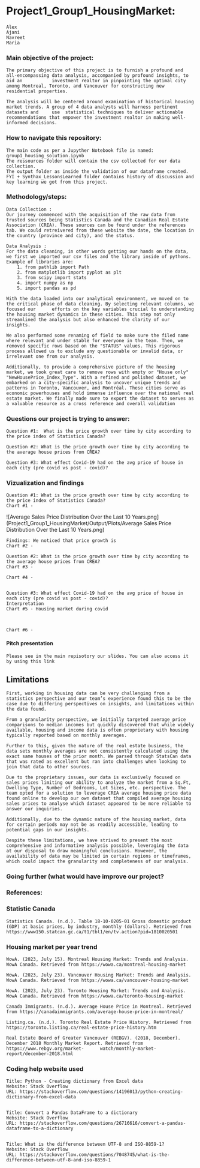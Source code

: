# Project1_Group1_HousingMarket: 
    Alex 
    Ajani
    Navreet
    Maria

### Main objective of the project:
    The primary objective of this project is to furnish a profound and all-encompassing data analysis, accompanied by profound insights, to aid an           investment realtor in pinpointing the optimal city among Montreal, Toronto, and Vancouver for constructing new residential properties. 

    The analysis will be centered around examination of historical housing market trends. A group of 4 data analysts will harness pertinent datasets and     use  statistical techniques to deliver actionable recommendations that empower the investment realtor in making well-informed decisions.

### How to navigate this repository: 
    The main code as per a Jupyther Notebook file is named: group1_housing_solution.ipynb 
    The ressources folder will contain the csv collected for our data collection. 
    The output folder as inside the validation of our dataframe created. 
    FYI + Synthax_LessonsLearned folder contains history of discussion and key learning we got from this project. 

### Methodology/steps:
    Data Collection : 
    Our journey commenced with the acquisition of the raw data from trusted sources being Statistics Canada and the Canadian Real Estate Association (CREA). These sources can be found under the references tab. We could retreivered from these website the date, the location in the country (province and city), and the status. 
    
    Data Analysis : 
    For the data cleaning, in other words getting our hands on the data, we first we imported our csv files and the library inside of pythons. Example of libraries are:
        1. from pathlib import Path
        2. from matplotlib import pyplot as plt
        3. from scipy import stats
        4. import numpy as np
        5. import pandas as pd
    
    With the data loaded into our analytical environment, we moved on to the critical phase of data cleaning. By selecting relevant columns, we focused our      efforts on the key variables crucial to understanding the housing market dynamics in these cities. This step not only streamlined the analysis but also enhanced the clarity of our insights. 
    
    We also performed some renaming of field to make sure the filed name where relevant and under stable for everyone in the team. Then, we removed specific rows based on the "STATUS" values. This rigorous process allowed us to exclude any questionable or invalid data, or irrelevant one from our analysis. 
    
    Additionally, to provide a comprehensive picture of the housing market, we took great care to remove rows with empty or "House only" "NewHousePrice_Index_Type". With a refined and polished dataset, we embarked on a city-specific analysis to uncover unique trends and patterns in Toronto, Vancouver, and Montréal. These cities serve as economic powerhouses and hold immense influence over the national real estate market. We finally made sure to export the dataset to serves as a valuable resource as a cross reference and overall validation

 ### Questions our project is trying to answer:  
    Question #1:  What is the price growth over time by city according to the price index of Statistics Canada? 
    
    Question #2: What is the price growth over time by city according to the average house prices from CREA? 
    
    Question #3: What effect Covid-19 had on the avg price of house in each city (pre covid vs post - covid)? 
        
### Vizualization and findings 
    Question #1: What is the price growth over time by city according to the price index of Statistics Canada? 
    Chart #1 - 
![Average Sales Price Distribution Over the Last 10 Years.png](Project1_Group1_HousingMarket/Output/Plots/Average Sales Price Distribution Over the Last 10 Years.png)


    Findings: We noticed that price growth is 
    Chart #2 -  

    Question #2: What is the price growth over time by city according to the average house prices from CREA? 
    Chart #3 - 

    Chart #4 -  


    Question #3: What effect Covid-19 had on the avg price of house in each city (pre covid vs post - covid)? 
    Interpretation
    Chart #5 - Housing market during covid



    Chart #6 - 
    
#### Pitch presentation
    Please see in the main repisotory our slides. You can also access it by using this link 

## Limitations 
    First, working in housing data can be very challenging from a statistics perspective and our team’s experience found this to be the case due to differing perspectives on insights, and limitations within the data found.
    
    From a granularity perspective, we initially targeted average price comparisons to median incomes but quickly discovered that while widely available, housing and income data is often proprietary with housing typically reported based on monthly averages. 
    
    Further to this, given the nature of the real estate business, the data sets monthly averages are not consistently calculated using the exact same houses of the prior month. We parsed through StatsCan data that was rated as excellent but ran into challenges when looking to join that data to other sources. 
    
    Due to the proprietary issues, our data is exclusively focused on sales prices limiting our ability to analyze the market from a Sq.Ft, Dwelling Type, Number of Bedrooms, Lot Sizes, etc. perspective. The team opted for a solution to leverage CREA average housing price data found online to develop our own dataset that compiled average housing sales prices to analyse which dataset appeared to be more reliable to answer our inquiries.
    
    Additionally, due to the dynamic nature of the housing market, data for certain periods may not be as readily accessible, leading to potential gaps in our insights. 
    
    Despite these limitations, we have strived to present the most comprehensive and informative analysis possible, leveraging the data at our disposal to draw meaningful conclusions. However, the availability of data may be limited in certain regions or timeframes, which could impact the granularity and completeness of our analysis. 

 ### Going further (what would have improve our project? 
    

 
    
### References: 
### Statistic Canada
    Statistics Canada. (n.d.). Table 18-10-0205-01 Gross domestic product (GDP) at basic prices, by industry, monthly (dollars). Retrieved from https://www150.statcan.gc.ca/t1/tbl1/en/tv.action?pid=1810020501


### Housing market per year trend
    WowA. (2023, July 15). Montreal Housing Market: Trends and Analysis. WowA Canada. Retrieved from https://wowa.ca/montreal-housing-market
    
    WowA. (2023, July 23). Vancouver Housing Market: Trends and Analysis. WowA Canada. Retrieved from https://wowa.ca/vancouver-housing-market
    
    WowA. (2023, July 23). Toronto Housing Market: Trends and Analysis. WowA Canada. Retrieved from https://wowa.ca/toronto-housing-market
    
    Canada Immigrants. (n.d.). Average House Price in Montreal. Retrieved from https://canadaimmigrants.com/average-house-price-in-montreal/
    
    Listing.ca. (n.d.). Toronto Real Estate Price History. Retrieved from https://toronto.listing.ca/real-estate-price-history.htm
    
    Real Estate Board of Greater Vancouver (REBGV). (2018, December). December 2018 Monthly Market Report. Retrieved from https://www.rebgv.org/market-      watch/monthly-market-report/december-2018.html
    

### Coding help website used 

    Title: Python - Creating dictionary from Excel data
    Website: Stack Overflow
    URL: https://stackoverflow.com/questions/14196013/python-creating-dictionary-from-excel-data


    Title: Convert a Pandas DataFrame to a dictionary
    Website: Stack Overflow
    URL: https://stackoverflow.com/questions/26716616/convert-a-pandas-dataframe-to-a-dictionary 


    Title: What is the difference between UTF-8 and ISO-8859-1?
    Website: Stack Overflow
    URL: https://stackoverflow.com/questions/7048745/what-is-the-difference-between-utf-8-and-iso-8859-1
